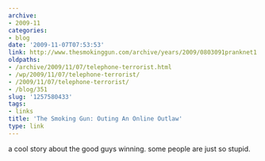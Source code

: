 ```yaml
---
archive:
- 2009-11
categories:
- blog
date: '2009-11-07T07:53:53'
link: http://www.thesmokinggun.com/archive/years/2009/0803091pranknet1.html
oldpaths:
- /archive/2009/11/07/telephone-terrorist.html
- /wp/2009/11/07/telephone-terrorist/
- /2009/11/07/telephone-terrorist/
- /blog/351
slug: '1257580433'
tags:
- links
title: 'The Smoking Gun: Outing An Online Outlaw'
type: link
---
```


a cool story about the good guys winning. some people are just so stupid.

